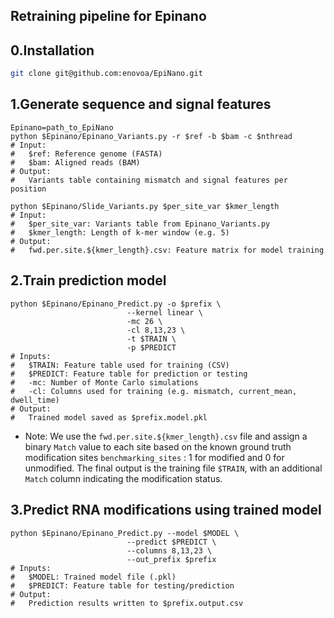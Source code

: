 ## Retraining pipeline for Epinano
## 0.Installation
```sh
git clone git@github.com:enovoa/EpiNano.git
```
## 1.Generate sequence and signal features
```
Epinano=path_to_EpiNano
python $Epinano/Epinano_Variants.py -r $ref -b $bam -c $nthread
# Input:
#   $ref: Reference genome (FASTA)
#   $bam: Aligned reads (BAM)
# Output:
#   Variants table containing mismatch and signal features per position

python $Epinano/Slide_Variants.py $per_site_var $kmer_length
# Input:
#   $per_site_var: Variants table from Epinano_Variants.py
#   $kmer_length: Length of k-mer window (e.g. 5)
# Output:
#   fwd.per.site.${kmer_length}.csv: Feature matrix for model training
```
## 2.Train prediction model
```
python $Epinano/Epinano_Predict.py -o $prefix \
                          --kernel linear \
                          -mc 26 \
                          -cl 8,13,23 \
                          -t $TRAIN \
                          -p $PREDICT
# Inputs:
#   $TRAIN: Feature table used for training (CSV)
#   $PREDICT: Feature table for prediction or testing
#   -mc: Number of Monte Carlo simulations
#   -cl: Columns used for training (e.g. mismatch, current_mean, dwell_time)
# Output:
#   Trained model saved as $prefix.model.pkl
```
- Note: We use the `fwd.per.site.${kmer_length}.csv` file and assign a binary `Match` value to each site based on the known ground truth modification sites `benchmarking_sites` : 1 for modified and 0 for unmodified. The final output is the training file `$TRAIN`, with an additional `Match` column indicating the modification status.
## 3.Predict RNA modifications using trained model
```
python $Epinano/Epinano_Predict.py --model $MODEL \
                          --predict $PREDICT \
                          --columns 8,13,23 \
                          --out_prefix $prefix
# Inputs:
#   $MODEL: Trained model file (.pkl)
#   $PREDICT: Feature table for testing/prediction
# Output:
#   Prediction results written to $prefix.output.csv
```
